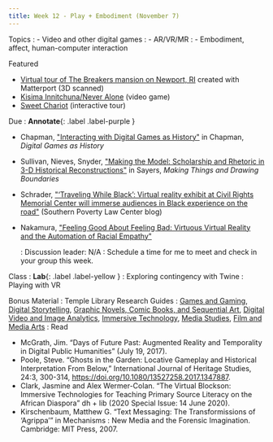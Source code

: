 ```yaml
---
title: Week 12 - Play + Embodiment (November 7)
---
```


Topics
: - Video and other digital games
: - AR/VR/MR
: - Embodiment, affect, human-computer interaction

Featured
- [Virtual tour of The Breakers mansion on Newport, RI](https://my.matterport.com/show/?m=LuK3cpKzx4B) created with Matterport (3D scanned)
- [Kisima Innitchuna/Never Alone](http://neveralonegame.com/) (video game)
- [Sweet Chariot](https://www.sweetchariotml.com/) (interactive tour)



Due
: **Annotate**{: .label .label-purple }
- Chapman, ["Interacting with Digital Games as History"](https://github.com/HIST5152/pdfs/blob/main/Chapman_InteractingwithDigitalGamesAsHistory.pdf?raw=true) in Chapman, *Digital Games as History*
- Sullivan, Nieves, Snyder, ["Making the Model: Scholarship and Rhetoric in 3-D Historical Reconstructions"](https://github.com/HIST5152/pdfs/blob/main/SullivanNievesSnyder_MakingtheModelScholarshipandRhetoricin3DHistoricalReconstructions.pdf?raw=true) in Sayers, *Making Things and Drawing Boundaries*
- Schrader, ["‘Traveling While Black’: Virtual reality exhibit at Civil Rights Memorial Center will immerse audiences in Black experience on the road"](https://www.splcenter.org/news/2022/10/28/traveling-while-black-virtual-reality-civil-rights-memorial-center-black-experience) (Southern Poverty Law Center blog)
- Nakamura, ["Feeling Good About Feeling Bad: Virtuous Virtual Reality and the Automation of Racial Empathy"](https://github.com/HIST5152/pdfs/blob/main/Nakamura_FeelingGoodAboutFeelingBad.pdf?raw=true)

  : Discussion leader: N/A
: Schedule a time for me to meet and check in your group this week.

Class 
: **Lab**{: .label .label-yellow } 
: Exploring contingency with Twine
: Playing with VR


Bonus Material
: Temple Library Research Guides
    : [Games and Gaming](https://guides.temple.edu/gaming), [Digital Storytelling](https://guides.temple.edu/c.php?g=504588), [Graphic Novels, Comic Books, and Sequential Art](https://guides.temple.edu/graphicnovels), [Digital Video and Image Analytics](https://guides.temple.edu/video-image-analysis-and-visualization), [Immersive Technology](https://guides.temple.edu/c.php?g=753487), [Media Studies](https://guides.temple.edu/media), [Film and Media Arts](https://guides.temple.edu/fma)
: Read
- McGrath, Jim. “Days of Future Past: Augmented Reality and Temporality in Digital Public Humanities” (July 19, 2017).
- Poole, Steve. “Ghosts in the Garden: Locative Gameplay and Historical Interpretation From Below,” International Journal of Heritage Studies, 24:3, 300-314,  https://doi.org/10.1080/13527258.2017.1347887.
- Clark, Jasmine and Alex Wermer-Colan. “The Virtual Blockson: Immersive Technologies for Teaching Primary Source Literacy on the African Diaspora” dh + lib (2020 Special Issue: 14 June 2020).
- Kirschenbaum, Matthew G. “Text Messaging: The Transformissions of ‘Agrippa’” in Mechanisms : New Media and the Forensic Imagination. Cambridge: MIT Press, 2007.